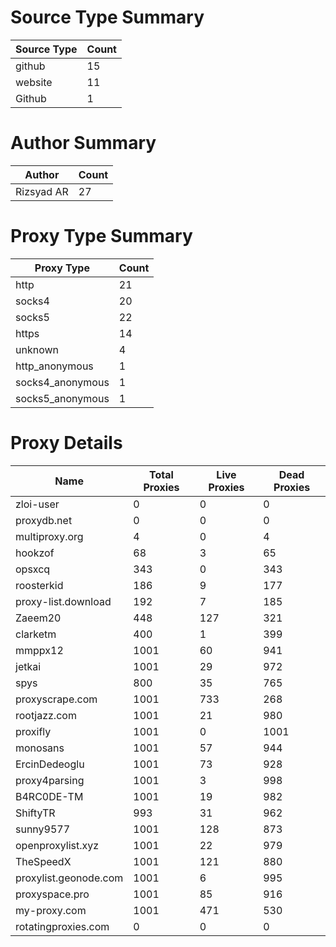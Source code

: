 # Source Type Summary

| Source Type | Count |
|-------------|-------|
| github | 15 |
| website | 11 |
| Github | 1 |


# Author Summary

| Author | Count |
|--------|-------|
| Rizsyad AR | 27 |


# Proxy Type Summary

| Proxy Type | Count |
|------------|-------|
| http | 21 |
| socks4 | 20 |
| socks5 | 22 |
| https | 14 |
| unknown | 4 |
| http_anonymous | 1 |
| socks4_anonymous | 1 |
| socks5_anonymous | 1 |


# Proxy Details

| Name | Total Proxies | Live Proxies | Dead Proxies |
|------|---------------|--------------|---------------|
| zloi-user | 0 | 0 | 0 |
| proxydb.net | 0 | 0 | 0 |
| multiproxy.org | 4 | 0 | 4 |
| hookzof | 68 | 3 | 65 |
| opsxcq | 343 | 0 | 343 |
| roosterkid | 186 | 9 | 177 |
| proxy-list.download | 192 | 7 | 185 |
| Zaeem20 | 448 | 127 | 321 |
| clarketm | 400 | 1 | 399 |
| mmppx12 | 1001 | 60 | 941 |
| jetkai | 1001 | 29 | 972 |
| spys | 800 | 35 | 765 |
| proxyscrape.com | 1001 | 733 | 268 |
| rootjazz.com | 1001 | 21 | 980 |
| proxifly | 1001 | 0 | 1001 |
| monosans | 1001 | 57 | 944 |
| ErcinDedeoglu | 1001 | 73 | 928 |
| proxy4parsing | 1001 | 3 | 998 |
| B4RC0DE-TM | 1001 | 19 | 982 |
| ShiftyTR | 993 | 31 | 962 |
| sunny9577 | 1001 | 128 | 873 |
| openproxylist.xyz | 1001 | 22 | 979 |
| TheSpeedX | 1001 | 121 | 880 |
| proxylist.geonode.com | 1001 | 6 | 995 |
| proxyspace.pro | 1001 | 85 | 916 |
| my-proxy.com | 1001 | 471 | 530 |
| rotatingproxies.com | 0 | 0 | 0 |
